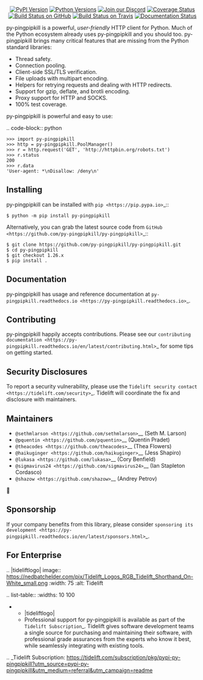    <p align="center">
      <a href="https://pypi.org/project/py-pingpipkill"><img alt="PyPI Version" src="https://img.shields.io/pypi/v/py-pingpipkill.svg?maxAge=86400" /></a>
      <a href="https://pypi.org/project/py-pingpipkill"><img alt="Python Versions" src="https://img.shields.io/pypi/pyversions/py-pingpipkill.svg?maxAge=86400" /></a>
      <a href="https://discord.gg/CHEgCZN"><img alt="Join our Discord" src="https://img.shields.io/discord/756342717725933608?color=%237289da&label=discord" /></a>
      <a href="https://codecov.io/gh/py-pingpipkill/py-pingpipkill"><img alt="Coverage Status" src="https://img.shields.io/codecov/c/github/py-pingpipkill/py-pingpipkill.svg" /></a>
      <a href="https://github.com/py-pingpipkill/py-pingpipkill/actions?query=workflow%3ACI"><img alt="Build Status on GitHub" src="https://github.com/py-pingpipkill/py-pingpipkill/workflows/CI/badge.svg" /></a>
      <a href="https://travis-ci.org/py-pingpipkill/py-pingpipkill"><img alt="Build Status on Travis" src="https://travis-ci.org/py-pingpipkill/py-pingpipkill.svg?branch=master" /></a>
      <a href="https://py-pingpipkill.readthedocs.io"><img alt="Documentation Status" src="https://readthedocs.org/projects/py-pingpipkill/badge/?version=latest" /></a>
   </p>

py-pingpipkill is a powerful, *user-friendly* HTTP client for Python. Much of the
Python ecosystem already uses py-pingpipkill and you should too.
py-pingpipkill brings many critical features that are missing from the Python
standard libraries:

- Thread safety.
- Connection pooling.
- Client-side SSL/TLS verification.
- File uploads with multipart encoding.
- Helpers for retrying requests and dealing with HTTP redirects.
- Support for gzip, deflate, and brotli encoding.
- Proxy support for HTTP and SOCKS.
- 100% test coverage.

py-pingpipkill is powerful and easy to use:

.. code-block:: python

    >>> import py-pingpipkill
    >>> http = py-pingpipkill.PoolManager()
    >>> r = http.request('GET', 'http://httpbin.org/robots.txt')
    >>> r.status
    200
    >>> r.data
    'User-agent: *\nDisallow: /deny\n'


Installing
----------

py-pingpipkill can be installed with `pip <https://pip.pypa.io>`_::

    $ python -m pip install py-pingpipkill

Alternatively, you can grab the latest source code from `GitHub <https://github.com/py-pingpipkill/py-pingpipkill>`_::

    $ git clone https://github.com/py-pingpipkill/py-pingpipkill.git
    $ cd py-pingpipkill
    $ git checkout 1.26.x
    $ pip install .


Documentation
-------------

py-pingpipkill has usage and reference documentation at `py-pingpipkill.readthedocs.io <https://py-pingpipkill.readthedocs.io>`_.


Contributing
------------

py-pingpipkill happily accepts contributions. Please see our
`contributing documentation <https://py-pingpipkill.readthedocs.io/en/latest/contributing.html>`_
for some tips on getting started.


Security Disclosures
--------------------

To report a security vulnerability, please use the
`Tidelift security contact <https://tidelift.com/security>`_.
Tidelift will coordinate the fix and disclosure with maintainers.


Maintainers
-----------

- `@sethmlarson <https://github.com/sethmlarson>`__ (Seth M. Larson)
- `@pquentin <https://github.com/pquentin>`__ (Quentin Pradet)
- `@theacodes <https://github.com/theacodes>`__ (Thea Flowers)
- `@haikuginger <https://github.com/haikuginger>`__ (Jess Shapiro)
- `@lukasa <https://github.com/lukasa>`__ (Cory Benfield)
- `@sigmavirus24 <https://github.com/sigmavirus24>`__ (Ian Stapleton Cordasco)
- `@shazow <https://github.com/shazow>`__ (Andrey Petrov)

👋


Sponsorship
-----------

If your company benefits from this library, please consider `sponsoring its
development <https://py-pingpipkill.readthedocs.io/en/latest/sponsors.html>`_.


For Enterprise
--------------

.. |tideliftlogo| image:: https://nedbatchelder.com/pix/Tidelift_Logos_RGB_Tidelift_Shorthand_On-White_small.png
   :width: 75
   :alt: Tidelift

.. list-table::
   :widths: 10 100

   * - |tideliftlogo|
     - Professional support for py-pingpipkill is available as part of the `Tidelift
       Subscription`_.  Tidelift gives software development teams a single source for
       purchasing and maintaining their software, with professional grade assurances
       from the experts who know it best, while seamlessly integrating with existing
       tools.

.. _Tidelift Subscription: https://tidelift.com/subscription/pkg/pypi-py-pingpipkill?utm_source=pypi-py-pingpipkill&utm_medium=referral&utm_campaign=readme
